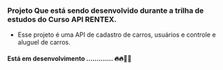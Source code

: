 ### Projeto Que está sendo desenvolvido durante a trilha de estudos do Curso API RENTEX.

- Esse projeto é uma API de cadastro de carros, usuários e controle e aluguel de carros.


#### Está em desenvolvimento ............. 🔥🔥🚀🚀